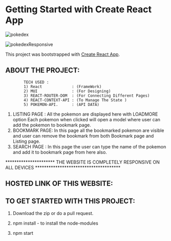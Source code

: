 # Getting Started with Create React App

![pokedex](https://user-images.githubusercontent.com/61387007/176739425-3f5ee15e-e17a-4d89-9cbf-ed24c6fe5707.PNG)

![pokedexResponsive](https://user-images.githubusercontent.com/61387007/176739891-99092c67-6c42-448b-830a-7f70ec27bd6b.PNG)

This project was bootstrapped with [Create React App](https://github.com/facebook/create-react-app).

## ABOUT THE PROJECT:
            TECH USED :
            1) React             : (FrameWork)
            2) MUI               : (For Designing)
            3) REACT-ROUTER-DOM  : (For Connecting Different Pages)
            4) REACT-CONTEXT-API : (To Manage The State )
            5) POKEMON-API.      : (API DATA)

1) LISTING PAGE : All the pokemon are displayed here with LOADMORE option 
                  Each pokemon when clicked will open a model where user can add the pokemon to bookmark page.
2) BOOKMARK PAGE: In this page all the bookmarked pokemon are visible and user can remove the bookmark from 
                  both Bookmark page and Listing page.
3) SEARCH PAGE  : In this page the user can type the name of the pokemon and add it to bookmark page from here also.

**********************     THE WEBSITE IS COMPLETELY RESPONSIVE ON ALL DEVICES   **************************************


## HOSTED LINK OF THIS WEBSITE:




## TO GET STARTED WITH THIS PROJECT:

1) Download the zip or do a pull request.

2) npm install      - to install the node-modules

3) npm start   
